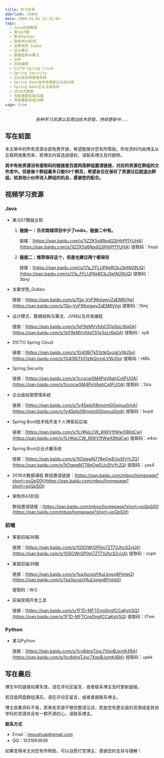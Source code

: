 ```yaml
---
title: 学习资源
abbrlink: 10465
date: 2000-01-01 22:32:04
tags:
  - Java视频教程
  - 黑马57期
  - 黑马Python
  - 架构师43阶段
  - 龙果学院 Dubbo
  - 设计模式
  - 数据结构与算法
  - JVM
  - 并发编程
  - 51CTO Spring Cloud
  - Spring Security
  - 企业级权限管理系统
  - Spring Boot技术栈博客企业前后端
  - Spring Boot企业点餐系统
  - 2018大数据
  - 传智播客前端36期
  - 传智播客前端39期
sage: true
---
```


<center><i>各种学习资源以及周边技术获取，持续更新中......</i></center>

<!-- more -->

## 写在前面

本文章中的所有资源全部免费开放，希望能够对您有所帮助，所有资料均由博主从互联网收集而来，若博文内容造成侵权，请联系博主及时删除。

**其中有些资源没有提取码的链接是百度网盘群组邀请链接，对应的资源在群组的文件库中。但是每个群组最多只能50个群员，希望各位在保存了资源过后就退出群组，给其他小伙伴进入群组的机会，感谢您的配合。**

## 视频学习资源

### Java

- 某马57期就业班

  1. **链接一：乐优商城项目中少了redis，链接二中有。**

     链接：[https://pan.baidu.com/s/1iZZK5s6RpdQ3jHhPf1YUHA](https://pan.baidu.com/s/1iZZK5s6RpdQ3jHhPf1YUHA)
     提取码：hsyb

  2. **链接二：推荐保存这个，但是也建议两个都保存**

     链接：[https://pan.baidu.com/s/17a_FFLUPAkRCbJ3efAO9UQ](https://pan.baidu.com/s/17a_FFLUPAkRCbJ3efAO9UQ)
     提取码：3bny

- 龙果学院_Dubbo

  链接：[https://pan.baidu.com/s/1Qy-VyF96xigwvZaEM8Vjlg](https://pan.baidu.com/s/1Qy-VyF96xigwvZaEM8Vjlg)
  提取码：l5mj

- 设计模式、数据结构与算法、JVM以及并发编程

  链接：[https://pan.baidu.com/s/1pY9eMVvfdsC51g3oLr6qGA](https://pan.baidu.com/s/1pY9eMVvfdsC51g3oLr6qGA)
  提取码：lq4i

- 51CTO Spring Cloud

  链接：[https://pan.baidu.com/s/1G40BjTk51ztkQvzgLVWJSg](https://pan.baidu.com/s/1G40BjTk51ztkQvzgLVWJSg)
  提取码：r68x

- Spring Security

  链接：[https://pan.baidu.com/s/1ccocwSM4PqVAahCxllFUOA](https://pan.baidu.com/s/1ccocwSM4PqVAahCxllFUOA)
  提取码：3zix

- 企业级权限管理系统

  链接：[https://pan.baidu.com/s/1y4SeIgX8mvimlG0xmus5mA](https://pan.baidu.com/s/1y4SeIgX8mvimlG0xmus5mA)
  提取码：huy4

- Spring Boot技术栈开发个人博客前后端

  链接：[https://pan.baidu.com/s/1LHKeLCW_RlWV1fWwX8KdCw](https://pan.baidu.com/s/1LHKeLCW_RlWV1fWwX8KdCw)
  提取码：e4ov

- Spring Boot企业点餐系统

  链接：[https://pan.baidu.com/s/1tOgqwN778eOwEUoSfyYcZQ](https://pan.baidu.com/s/1tOgqwN778eOwEUoSfyYcZQ)
  提取码：yas4

- 2018大数据课程
  群组邀请链接：[https://pan.baidu.com/mbox/homepage?short=soQpS0t](https://pan.baidu.com/mbox/homepage?short=soQpS0t)

- 架构师43阶段

  群组邀请链接：[https://pan.baidu.com/mbox/homepage?short=soQpS0t](https://pan.baidu.com/mbox/homepage?short=soQpS0t)

  

### 前端

- 某智前端36期

  链接：[https://pan.baidu.com/s/1G5OWrGP0m7ZT7VJhcS2yUA](https://pan.baidu.com/s/1G5OWrGP0m7ZT7VJhcS2yUA)
  提取码：zvph

- 某智前端39期

  链接：[https://pan.baidu.com/s/1xa3scsioYAuLkxgo8PmteQ](https://pan.baidu.com/s/1xa3scsioYAuLkxgo8PmteQ)

  提取码：l6r2

- 前端常用开发工具

  链接：[https://pan.baidu.com/s/1F1D-MFTCnoDngfCCaKgVSQ](https://pan.baidu.com/s/1F1D-MFTCnoDngfCCaKgVSQ)
  提取码：t7vm



### Python

- 某马Python

  链接：[https://pan.baidu.com/s/1cv8dnsTJoc7XqoBJxmK4BA](https://pan.baidu.com/s/1cv8dnsTJoc7XqoBJxmK4BA)
  提取码：upkk



## 写在最后

博文中的链接如果失效，请在评论区留言，或者联系博主及时更新链接。

若百度网盘群组满员，请在评论区留言，或者直接联系博主。

博主收集资料不易，若某些资源不够完整请见谅，若是您有更全面的资源或是其他学科的资源并且有一颗开源的心，请联系博主。

**联系方式**

- Email：imxushuai@gmail.com
- QQ：1031893936

如果觉得本文对您有所帮助，可以自愿打赏博主，感谢您的支持与理解！